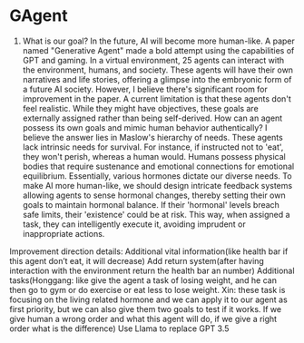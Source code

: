 # GAgent

1. What is our goal?
In the future, AI will become more human-like. A paper named "Generative Agent" made a bold attempt using the capabilities of GPT and gaming. In a virtual environment, 25 agents can interact with the environment, humans, and society. These agents will have their own narratives and life stories, offering a glimpse into the embryonic form of a future AI society.
However, I believe there's significant room for improvement in the paper. A current limitation is that these agents don't feel realistic. While they might have objectives, these goals are externally assigned rather than being self-derived. How can an agent possess its own goals and mimic human behavior authentically? I believe the answer lies in Maslow's hierarchy of needs.
These agents lack intrinsic needs for survival. For instance, if instructed not to 'eat', they won't perish, whereas a human would. Humans possess physical bodies that require sustenance and emotional connections for emotional equilibrium. Essentially, various hormones dictate our diverse needs.
To make AI more human-like, we should design intricate feedback systems allowing agents to sense hormonal changes, thereby setting their own goals to maintain hormonal balance. If their 'hormonal' levels breach safe limits, their 'existence' could be at risk. This way, when assigned a task, they can intelligently execute it, avoiding imprudent or inappropriate actions.


Improvement direction details: 
Additional vital information(like health bar if this agent don’t eat, it will decrease)
Add return system(after having interaction with the environment return the health bar an number)
Additional tasks(Honggang: like give the agent a task of losing weight, and he can then go to gym or do exercise or eat less to lose weight. Xin: these task is focusing on the living related hormone and we can apply it to our agent as first priority, but we can also give them two goals to test if it works. If we give human a wrong order and what this agent will do, if we give a right order what is the difference)
Use Llama to replace GPT 3.5
